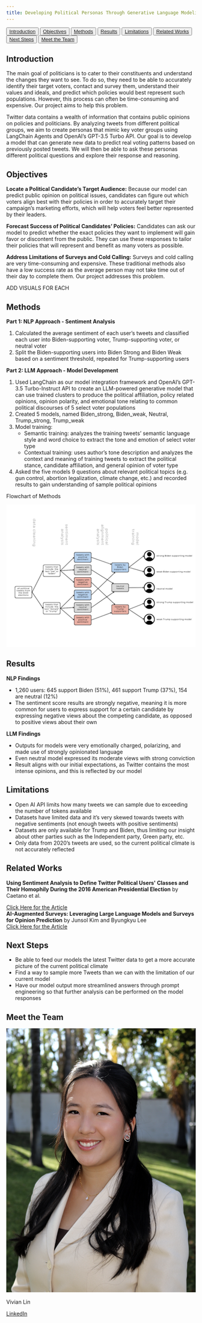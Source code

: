 ```yaml
---
title: Developing Political Personas Through Generative Language Modeling
---
```


<link rel="stylesheet" type="text/css" href="style.css">

<button><a href="#Introduction">Introduction</a></button>
<button><a href="#Objectives">Objectives</a></button>
<button><a href="#Methods">Methods</a></button>
<button><a href="#Results">Results</a></button>
<button><a href="#Limitations">Limitations</a></button>
<button><a href="#RelatedW">Related Works</a></button>
<button><a href="#Next">Next Steps</a></button>
<button><a href="#Meet">Meet the Team</a></button>


## Introduction
<p id="Introduction">
  <span class="new-line">The main goal of politicians is to cater to their constituents and understand the changes they want to see. To do so, they need to be able to accurately identify their target voters, contact and survey them, understand their values and ideals, and predict which policies would best represent such populations. However, this process can often be time-consuming and expensive. Our project aims to help this problem. </span>
  
  <span style="margin-top: 20px;" class="new-line">Twitter data contains a wealth of information that contains public opinions on policies and politicians. By analyzing tweets from different political groups, we aim to create personas that mimic key voter groups using LangChain Agents and OpenAI’s GPT-3.5 Turbo API. Our goal is to develop a model that can generate new data to predict real voting patterns based on previously posted tweets. We will then be able to ask these personas different political questions and explore their response and reasoning. </span>
</p>

## Objectives
<p id="Objectives">
  <span class="new-line"><strong>Locate a Political Candidate’s Target Audience:</strong>
  Because our model can predict public opinion on political issues, candidates can figure out which voters align best with their policies in order to accurately target their campaign’s marketing efforts, which will help voters feel better represented by their leaders.</span>
    
  <span style="margin-top: 20px;" class="new-line"><strong>Forecast Success of Political Candidates’ Policies:</strong>
  Candidates can ask our model to predict whether the exact policies they want to implement will gain favor or discontent from the public. They can use these responses to tailor their policies that will represent and benefit as many voters as possible.</span>


  <span style="margin-top: 20px;" class="new-line"><strong>Address Limitations of Surveys and Cold Calling:</strong>
  Surveys and cold calling are very time-consuming and expensive. These traditional methods also have a low success rate as the average person may not take time out of their day to complete them. Our project addresses this problem.</span>

  ADD VISUALS FOR EACH
</p>

## Methods
<p id="Methods">
  <span class="new-line"><strong>Part 1: NLP Approach - Sentiment Analysis</strong></span>
  <ol>
    <li>Calculated the average sentiment of each user’s tweets and classified each user into Biden-supporting voter, Trump-supporting voter, or neutral voter</li>
    <li>Split the Biden-supporting users into Biden Strong and Biden Weak based on a sentiment threshold, repeated for Trump-supporting users</li>
  </ol>

  <span style="margin-top: 20px;" class="new-line"><strong>Part 2: LLM Approach - Model Development</strong></span>
  <ol>
    <li>Used LangChain as our model integration framework and OpenAI’s GPT-3.5 Turbo-Instruct API to create an LLM-powered generative model that can use trained clusters to produce the political affiliation, policy related opinions, opinion polarity, and emotional tone relating to common political discourses of 5 select voter populations</li>
    <li>Created 5 models, named Biden_strong, Biden_weak, Neutral, Trump_strong, Trump_weak</li>
    <li>Model training:
        <ul>
          <li>Semantic training: analyzes the training tweets’ semantic language style and word choice to extract the tone and emotion of select voter type</li>
          <li>Contextual training: uses author’s tone description and analyzes the context and meaning of training tweets to extract the political stance, candidate affiliation, and general opinion of voter type</li>
        </ul>
    </li>
    <li>Asked the five models 9 questions about relevant political topics (e.g. gun control, abortion legalization, climate change, etc.) and recorded results to gain understanding of sample political opinions</li>
  </ol>

  <div>
    <p>Flowchart of Methods</p>
    <img src="flowchart.png" alt="Flowchart of Methods">
  </div>
</p>

## Results
<p id="Results">
  <span class="new-line"><strong>NLP Findings</strong></span>
  <ul>
    <li>1,260 users: 645 support Biden (51%), 461 support Trump (37%), 154 are neutral (12%)</li>
    <li>The sentiment score results are strongly negative, meaning it is more common for users to express support for a certain candidate by expressing negative views about the competing candidate, as opposed to positive views about their own</li>
  </ul>

  <span class="new-line"><strong>LLM Findings</strong></span>
    <ul>
      <li>Outputs for models were very emotionally charged, polarizing, and made use of strongly opinionated language</li>
      <li>Even neutral model expressed its moderate views with strong conviction</li>
      <li>Result aligns with our initial expectations, as Twitter contains the most intense opinions, and this is reflected by our model</li>
    </ul>
</p>

## Limitations
<p id="Limitations">
  <ul>
    <li>Open AI API limits how many tweets we can sample due to exceeding the number of tokens available</li>
    <li>Datasets have limited data and it’s very skewed towards tweets with negative sentiments (not enough tweets with positive sentiments)</li>
    <li>Datasets are only available for Trump and Biden, thus limiting our insight about other parties such as the Independent party, Green party, etc.</li>
    <li>Only data from 2020’s tweets are used, so the current political climate is not accurately reflected</li>
  </ul>
</p>

## Related Works
<p id="RelatedW">
  <span class="new-line"><strong>Using Sentiment Analysis to Define Twitter Political Users' Classes and Their Homophily During the 2016 American Presidential Election</strong> by Caetano et al.</span>
  <div>
    <span class="new-line">
      <a href="https://jisajournal.springeropen.com/articles/10.1186/s13174-018-0089-0#Sec3" class="button">Click Here for the Article</a>
    </span>
  </div>
  <span class="new-line"><strong>AI-Augmented Surveys: Leveraging Large Language Models and Surveys for Opinion Prediction</strong> by Junsol Kim and Byungkyu Lee</span>
  <div>
    <span class="new-line">
      <a href="https://arxiv.org/abs/2305.09620" class="button">Click Here for the Article</a>
    </span>
  </div>
</p>

## Next Steps
<p id="Next">
  <ul>
    <li>Be able to feed our models the latest Twitter data to get a more accurate picture of the current political climate</li>
    <li>Find a way to sample more Tweets than we can with the limitation of our current model</li>
    <li>Have our model output more streamlined answers through prompt engineering so that further analysis can be performed on the model responses</li>
  </ul>
</p>

## Meet the Team
<p id="Meet">
  <div class="gallery">
    <div>
        <img src="vivian.jpg" alt="Vivian Lin">
        <p>Vivian Lin</p>
        <a href="https://www.linkedin.com/in/vivian-esther-lin/" class="button">LinkedIn</a>
    </div>
    <!-- <div>
        <img src="tonoya.jpg" alt="Tonoya Ahmed">
        <p>Tonoya Ahmed</p>
        <a href="..." class="button">LinkedIn</a>
    </div>
    <div>
        <img src="sruthi.jpg" alt="Sruthi Papanasa">
        <p>Sruthi Papanasa</p>
        <a href="..." class="button">LinkedIn</a>
    </div>
    <div>
        <img src="anna.jpg" alt="Anna Liu">
        <p>Anna Liu</p>
        <a href="..." class="button">LinkedIn</a>
    </div> -->
  </div>
</p>
